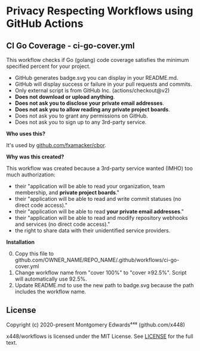 # Privacy Respecting Workflows using GitHub Actions

## CI Go Coverage - ci-go-cover.yml
This workflow checks if Go (golang) code coverage satisfies the minimum specified percent for your project.

* GitHub generates badge.svg you can display in your README.md.
* GitHub will display success or failure in your pull requests and commits.
* Only external script is from GitHub Inc. (actions/checkout@v2)
* __Does not download or upload anything__.
* __Does not ask you to disclose your private email addresses__.
* __Does not ask you to allow reading any private project boards__.
* Does not ask you to grant any permissions on GitHub.
* Does not ask you to sign up to any 3rd-party service.

__Who uses this?__

It's used by [github.com/fxamacker/cbor](https://github.com/fxamacker/cbor).

__Why was this created?__  

This workflow was created because a 3rd-party service wanted (IMHO) too much authorization:
* their "application will be able to read your organization, team membership, and __private project boards__."
* their "application will be able to read and write commit statuses (no direct code access)."
* their "application will be able to read __your private email addresses__."
* their "application will be able to read and modify repository webhooks and services (no direct code access)."
* the right to share data with their unidentified service providers.

__Installation__

0. Copy this file to github.com/OWNER_NAME/REPO_NAME/.github/workflows/ci-go-cover.yml  
1. Change workflow name from "cover 100%" to "cover ≥92.5%". Script will automatically use 92.5%.  
2. Update README.md to use the new path to badge.svg because the path includes the workflow name.  

## License
Copyright (c) 2020-present Montgomery Edwards⁴⁴⁸ (github.com/x448)

x448/workflows is licensed under the MIT License. See [LICENSE](LICENSE) for the full text.
